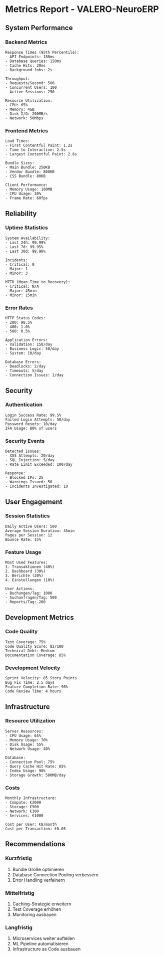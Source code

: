 # Metrics Report - VALERO-NeuroERP

## System Performance

### Backend Metrics
```
Response Times (95th Percentile):
- API Endpoints: 180ms
- Database Queries: 150ms
- Cache Hits: 20ms
- Background Jobs: 2s

Throughput:
- Requests/Second: 500
- Concurrent Users: 100
- Active Sessions: 250

Resource Utilization:
- CPU: 65%
- Memory: 4GB
- Disk I/O: 200MB/s
- Network: 50Mbps
```

### Frontend Metrics
```
Load Times:
- First Contentful Paint: 1.2s
- Time to Interactive: 2.5s
- Largest Contentful Paint: 2.8s

Bundle Sizes:
- Main Bundle: 250KB
- Vendor Bundle: 800KB
- CSS Bundle: 80KB

Client Performance:
- Memory Usage: 100MB
- CPU Usage: 30%
- Frame Rate: 60fps
```

## Reliability

### Uptime Statistics
```
System Availability:
- Last 24h: 99.99%
- Last 7d: 99.95%
- Last 30d: 99.90%

Incidents:
- Critical: 0
- Major: 1
- Minor: 3

MTTR (Mean Time to Recovery):
- Critical: N/A
- Major: 45min
- Minor: 15min
```

### Error Rates
```
HTTP Status Codes:
- 200: 98.5%
- 400: 1.0%
- 500: 0.5%

Application Errors:
- Validation: 150/day
- Business Logic: 50/day
- System: 10/day

Database Errors:
- Deadlocks: 2/day
- Timeouts: 5/day
- Connection Issues: 1/day
```

## Security

### Authentication
```
Login Success Rate: 99.5%
Failed Login Attempts: 50/day
Password Resets: 10/day
2FA Usage: 80% of users
```

### Security Events
```
Detected Issues:
- XSS Attempts: 20/day
- SQL Injection: 5/day
- Rate Limit Exceeded: 100/day

Response:
- Blocked IPs: 25
- Warnings Issued: 50
- Incidents Investigated: 10
```

## User Engagement

### Session Statistics
```
Daily Active Users: 500
Average Session Duration: 45min
Pages per Session: 12
Bounce Rate: 15%
```

### Feature Usage
```
Most Used Features:
1. Transaktionen (40%)
2. Dashboard (30%)
3. Berichte (20%)
4. Einstellungen (10%)

User Actions:
- Buchungen/Tag: 1000
- Suchanfragen/Tag: 500
- Reports/Tag: 200
```

## Development Metrics

### Code Quality
```
Test Coverage: 75%
Code Quality Score: 82/100
Technical Debt: Medium
Documentation Coverage: 85%
```

### Development Velocity
```
Sprint Velocity: 85 Story Points
Bug Fix Time: 2.5 days
Feature Completion Rate: 90%
Code Review Time: 4 hours
```

## Infrastructure

### Resource Utilization
```
Server Resources:
- CPU Usage: 65%
- Memory Usage: 70%
- Disk Usage: 55%
- Network Usage: 40%

Database:
- Connection Pool: 75%
- Query Cache Hit Rate: 85%
- Index Usage: 90%
- Storage Growth: 500MB/day
```

### Costs
```
Monthly Infrastructure:
- Compute: €2000
- Storage: €500
- Network: €300
- Services: €1000

Cost per User: €8/month
Cost per Transaction: €0.05
```

## Recommendations

### Kurzfristig
1. Bundle Größe optimieren
2. Database Connection Pooling verbessern
3. Error Handling verfeinern

### Mittelfristig
1. Caching-Strategie erweitern
2. Test Coverage erhöhen
3. Monitoring ausbauen

### Langfristig
1. Microservices weiter aufteilen
2. ML Pipeline automatisieren
3. Infrastructure as Code ausbauen 